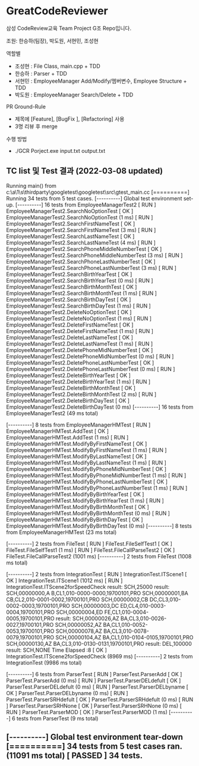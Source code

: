 # GreatCodeReviewer
삼성 CodeReview교육 Team Project G조 Repo입니다.

조원: 한승하(팀장), 박도원, 서현민, 조성현

역할별
* 조성현 : File Class, main.cpp + TDD
* 한승하 : Parser + TDD
* 서현민 : EmployeeManager Add/Modify/멤버변수, Employee Structure + TDD
* 박도원 : EmployeeManager Search/Delete + TDD

PR Ground-Rule
* 제목에 [Feature], [BugFix ], [Refactoring] 사용
* 3명 리뷰 후 merge

수행 방법
* ./GCR Porject.exe input.txt output.txt

TC list 및 Test 결과 (2022-03-08 updated)
------------------------------------------------------------------------
Running main() from c:\a\1\s\thirdparty\googletest\googletest\src\gtest_main.cc
[==========] Running 34 tests from 5 test cases.
[----------] Global test environment set-up.
[----------] 16 tests from EmployeeManagerTest2
[ RUN      ] EmployeeManagerTest2.SearchNoOptionTest
[       OK ] EmployeeManagerTest2.SearchNoOptionTest (1 ms)
[ RUN      ] EmployeeManagerTest2.SearchFirstNameTest
[       OK ] EmployeeManagerTest2.SearchFirstNameTest (3 ms)
[ RUN      ] EmployeeManagerTest2.SearchLastNameTest
[       OK ] EmployeeManagerTest2.SearchLastNameTest (4 ms)
[ RUN      ] EmployeeManagerTest2.SearchPhoneMiddleNumberTest
[       OK ] EmployeeManagerTest2.SearchPhoneMiddleNumberTest (3 ms)
[ RUN      ] EmployeeManagerTest2.SearchPhoneLastNumberTest
[       OK ] EmployeeManagerTest2.SearchPhoneLastNumberTest (3 ms)
[ RUN      ] EmployeeManagerTest2.SearchBirthYearTest
[       OK ] EmployeeManagerTest2.SearchBirthYearTest (0 ms)
[ RUN      ] EmployeeManagerTest2.SearchBirthMonthTest
[       OK ] EmployeeManagerTest2.SearchBirthMonthTest (1 ms)
[ RUN      ] EmployeeManagerTest2.SearchBirthDayTest
[       OK ] EmployeeManagerTest2.SearchBirthDayTest (1 ms)
[ RUN      ] EmployeeManagerTest2.DeleteNoOptionTest
[       OK ] EmployeeManagerTest2.DeleteNoOptionTest (1 ms)
[ RUN      ] EmployeeManagerTest2.DeleteFirstNameTest
[       OK ] EmployeeManagerTest2.DeleteFirstNameTest (1 ms)
[ RUN      ] EmployeeManagerTest2.DeleteLastNameTest
[       OK ] EmployeeManagerTest2.DeleteLastNameTest (1 ms)
[ RUN      ] EmployeeManagerTest2.DeletePhoneMidNumberTest
[       OK ] EmployeeManagerTest2.DeletePhoneMidNumberTest (0 ms)
[ RUN      ] EmployeeManagerTest2.DeletePhoneLastNumberTest
[       OK ] EmployeeManagerTest2.DeletePhoneLastNumberTest (0 ms)
[ RUN      ] EmployeeManagerTest2.DeleteBirthYearTest
[       OK ] EmployeeManagerTest2.DeleteBirthYearTest (1 ms)
[ RUN      ] EmployeeManagerTest2.DeleteBirthMonthTest
[       OK ] EmployeeManagerTest2.DeleteBirthMonthTest (2 ms)
[ RUN      ] EmployeeManagerTest2.DeleteBirthDayTest
[       OK ] EmployeeManagerTest2.DeleteBirthDayTest (0 ms)
[----------] 16 tests from EmployeeManagerTest2 (49 ms total)

[----------] 8 tests from EmployeeManagerHMTest
[ RUN      ] EmployeeManagerHMTest.AddTest
[       OK ] EmployeeManagerHMTest.AddTest (1 ms)
[ RUN      ] EmployeeManagerHMTest.ModifyByFirstNameTest
[       OK ] EmployeeManagerHMTest.ModifyByFirstNameTest (1 ms)
[ RUN      ] EmployeeManagerHMTest.ModifyByLastNameTest
[       OK ] EmployeeManagerHMTest.ModifyByLastNameTest (1 ms)
[ RUN      ] EmployeeManagerHMTest.ModifyByPhoneMidNumberTest
[       OK ] EmployeeManagerHMTest.ModifyByPhoneMidNumberTest (1 ms)
[ RUN      ] EmployeeManagerHMTest.ModifyByPhoneLastNumberTest
[       OK ] EmployeeManagerHMTest.ModifyByPhoneLastNumberTest (1 ms)
[ RUN      ] EmployeeManagerHMTest.ModifyByBirthYearTest
[       OK ] EmployeeManagerHMTest.ModifyByBirthYearTest (1 ms)
[ RUN      ] EmployeeManagerHMTest.ModifyByBirthMonthTest
[       OK ] EmployeeManagerHMTest.ModifyByBirthMonthTest (0 ms)
[ RUN      ] EmployeeManagerHMTest.ModifyByBirthDayTest
[       OK ] EmployeeManagerHMTest.ModifyByBirthDayTest (0 ms)
[----------] 8 tests from EmployeeManagerHMTest (23 ms total)

[----------] 2 tests from FileTest
[ RUN      ] FileTest.FileSelfTest1
[       OK ] FileTest.FileSelfTest1 (1 ms)
[ RUN      ] FileTest.FileCallParseTest2
[       OK ] FileTest.FileCallParseTest2 (1001 ms)
[----------] 2 tests from FileTest (1008 ms total)

[----------] 2 tests from IntegrationTest
[ RUN      ] IntegrationTest.ITScene1
[       OK ] IntegrationTest.ITScene1 (1012 ms)
[ RUN      ] IntegrationTest.ITScene2forSpeedCheck
result: SCH,25000
result: SCH,00000000,A B,CL1,010-0000-0000,19700101,PRO
SCH,00000001,BA CB,CL2,010-0001-0002,19700101,PRO
SCH,00000002,CB DC,CL3,010-0002-0003,19700101,PRO
SCH,00000003,DC ED,CL4,010-0003-0004,19700101,PRO
SCH,00000004,ED FE,CL1,010-0004-0005,19700101,PRO
result: SCH,00000026,AZ BA,CL3,010-0026-0027,19700101,PRO
SCH,00000052,AZ BA,CL1,010-0052-0053,19700101,PRO
SCH,00000078,AZ BA,CL3,010-0078-0079,19700101,PRO
SCH,00000104,AZ BA,CL1,010-0104-0105,19700101,PRO
SCH,00000130,AZ BA,CL3,010-0130-0131,19700101,PRO
result: DEL,100000
result: SCH,NONE
Time Elapsed :8
[       OK ] IntegrationTest.ITScene2forSpeedCheck (8969 ms)
[----------] 2 tests from IntegrationTest (9986 ms total)

[----------] 6 tests from ParserTest
[ RUN      ] ParserTest.ParserAdd
[       OK ] ParserTest.ParserAdd (0 ms)
[ RUN      ] ParserTest.ParserDELdefult
[       OK ] ParserTest.ParserDELdefult (0 ms)
[ RUN      ] ParserTest.ParserDELbyname
[       OK ] ParserTest.ParserDELbyname (0 ms)
[ RUN      ] ParserTest.ParserSRHdefult
[       OK ] ParserTest.ParserSRHdefult (0 ms)
[ RUN      ] ParserTest.ParserSRHNone
[       OK ] ParserTest.ParserSRHNone (0 ms)
[ RUN      ] ParserTest.ParserMOD
[       OK ] ParserTest.ParserMOD (1 ms)
[----------] 6 tests from ParserTest (9 ms total)

[----------] Global test environment tear-down
[==========] 34 tests from 5 test cases ran. (11091 ms total)
[  PASSED  ] 34 tests.
------------------------------------------------------------------------
